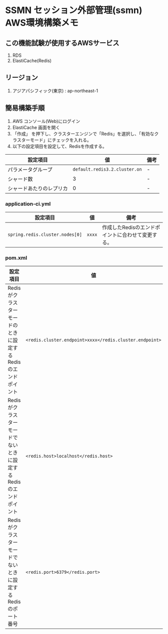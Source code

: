 # SSMN セッション外部管理(ssmn) AWS環境構築メモ

## この機能試験が使用するAWSサービス
1. RDS
1. ElastiCache(Redis)

## リージョン
1. アジアパシフィック(東京) : ap-northeast-1

## 簡易構築手順

1. AWS コンソール(Web)にログイン
2. ElastiCache 画面を開く
3. 「作成」 を押下し、クラスターエンジンで「Redis」を選択し、「有効なクラスターモード」にチェックを入れる。
4. 以下の設定項目を設定して、Redisを作成する。

|設定項目| 値 | 備考
|------|----|----|
| パラメータグループ | `default.redis3.2.cluster.on` | - |
| シャード数 | 3 | - |
| シャードあたりのレプリカ | 0 | - |

### application-ci.yml

|設定項目| 値 | 備考
|------|----|----|
| `spring.redis.cluster.nodes[0]` | `xxxx`| 作成したRedisのエンドポイントに合わせて変更する。 |

### pom.xml

|設定項目| 値 | 備考
|------|----|----|
| Redisがクラスターモードのときに設定するRedisのエンドポイント | `<redis.cluster.endpoint>xxxx</redis.cluster.endpoint>` | - |
| Redisがクラスターモードでないときに設定するRedisのエンドポイント |  `<redis.host>localhost</redis.host>` | 作成したRedisのエンドポイントに合わせて変更する。 |
| Redisがクラスターモードでないときに設定するRedisのポート番号 |  `<redis.port>6379</redis.port>` | 作成したRedisのポート番号に合わせて変更する。 |
